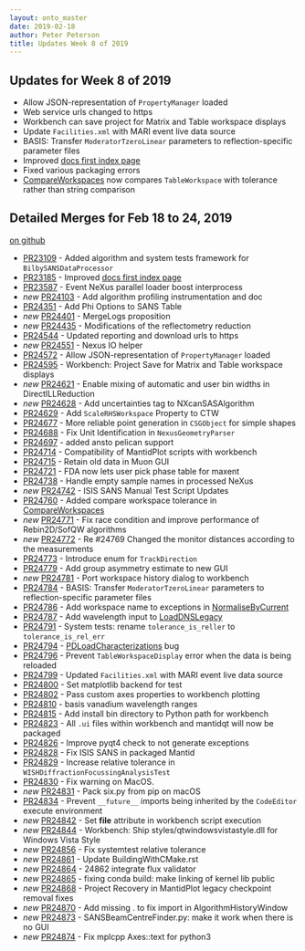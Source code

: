 ```yaml
---
layout: onto_master
date: 2019-02-18
author: Peter Peterson
title: Updates Week 8 of 2019
---
```

Updates for Week 8 of 2019
--------------------------
* Allow JSON-representation of `PropertyManager` loaded
* Web service urls changed to https
* Workbench can save project for Matrix and Table workspace displays
* Update `Facilities.xml` with MARI event live data source
* BASIS: Transfer `ModeratorTzeroLinear` parameters to reflection-specific parameter files
* Improved [docs first index page](http://docs.mantidproject.org/nightly/)
* Fixed various packaging errors
* [CompareWorkspaces](http://docs.mantidproject.org/nightly/algorithms/CompareWorkspaces-v1.html) now compares `TableWorkspace` with tolerance rather than string comparison

Detailed Merges for Feb 18 to 24, 2019
--------------------------------------
[on github](https://github.com/mantidproject/mantid/pulls?q=is%3Apr+merged%3A2019-02-19..2019-02-24)

* [PR23109](https://github.com/mantidproject/mantid/pull/23109) - Added algorithm and system tests framework for `BilbySANSDataProcessor`
* [PR23185](https://github.com/mantidproject/mantid/pull/23185) - Improved [docs first index page](http://docs.mantidproject.org/nightly/)
* [PR23587](https://github.com/mantidproject/mantid/pull/23587) - Event NeXus parallel loader boost interprocess
* *new* [PR24103](https://github.com/mantidproject/mantid/pull/24103) - Add algorithm profiling instrumentation and doc
* [PR24351](https://github.com/mantidproject/mantid/pull/24351) - Add Phi Options to SANS Table
* *new* [PR24401](https://github.com/mantidproject/mantid/pull/24401) - MergeLogs proposition
* *new* [PR24435](https://github.com/mantidproject/mantid/pull/24435) - Modifications of the reflectometry reduction
* [PR24544](https://github.com/mantidproject/mantid/pull/24544) - Updated reporting and download urls to https
* *new* [PR24551](https://github.com/mantidproject/mantid/pull/24551) - Nexus IO helper
* [PR24572](https://github.com/mantidproject/mantid/pull/24572) - Allow JSON-representation of `PropertyManager` loaded
* [PR24595](https://github.com/mantidproject/mantid/pull/24595) - Workbench: Project Save for Matrix and Table workspace displays
* *new* [PR24621](https://github.com/mantidproject/mantid/pull/24621) - Enable mixing of automatic and user bin widths in DirectILLReduction
* *new* [PR24628](https://github.com/mantidproject/mantid/pull/24628) - Add uncertainties tag to NXcanSASAlgorithm
* [PR24629](https://github.com/mantidproject/mantid/pull/24629) - Add `ScaleRHSWorkspace` Property to CTW
* [PR24677](https://github.com/mantidproject/mantid/pull/24677) - More reliable point generation in `CSGObject` for simple shapes
* [PR24688](https://github.com/mantidproject/mantid/pull/24688) - Fix Unit Identification in `NexusGeometryParser`
* [PR24697](https://github.com/mantidproject/mantid/pull/24697) - added ansto pelican support
* [PR24714](https://github.com/mantidproject/mantid/pull/24714) - Compatibility of MantidPlot scripts with workbench
* [PR24715](https://github.com/mantidproject/mantid/pull/24715) - Retain old data in Muon GUI
* [PR24721](https://github.com/mantidproject/mantid/pull/24721) - FDA now lets user pick phase table for maxent
* [PR24738](https://github.com/mantidproject/mantid/pull/24738) - Handle empty sample names in processed NeXus
* *new* [PR24742](https://github.com/mantidproject/mantid/pull/24742) - ISIS SANS Manual Test Script Updates
* [PR24760](https://github.com/mantidproject/mantid/pull/24760) - Added compare workspace tolerance in [CompareWorkspaces](http://docs.mantidproject.org/nightly/algorithms/CompareWorkspaces-v1.html)
* *new* [PR24771](https://github.com/mantidproject/mantid/pull/24771) - Fix race condition and improve performance of Rebin2D/SofQW algorithms
* *new* [PR24772](https://github.com/mantidproject/mantid/pull/24772) - Re #24769 Changed the monitor distances according to the measurements
* [PR24773](https://github.com/mantidproject/mantid/pull/24773) - Introduce enum for `TrackDirection`
* [PR24779](https://github.com/mantidproject/mantid/pull/24779) - Add group asymmetry estimate to new GUI
* *new* [PR24781](https://github.com/mantidproject/mantid/pull/24781) - Port workspace history dialog to workbench
* [PR24784](https://github.com/mantidproject/mantid/pull/24784) - BASIS: Transfer `ModeratorTzeroLinear` parameters to reflection-specific parameter files
* [PR24786](https://github.com/mantidproject/mantid/pull/24786) - Add workspace name to exceptions in [NormaliseByCurrent](http://docs.mantidproject.org/nightly/algorithms/NormaliseByCurrent-v1.html)
* [PR24787](https://github.com/mantidproject/mantid/pull/24787) - Add wavelength input to [LoadDNSLegacy](http://docs.mantidproject.org/nightly/algorithms/LoadDNSLegacy-v1.html)
* [PR24791](https://github.com/mantidproject/mantid/pull/24791) - System tests: rename `tolerance_is_reller` to `tolerance_is_rel_err`
* [PR24794](https://github.com/mantidproject/mantid/pull/24794) - [PDLoadCharacterizations](http://docs.mantidproject.org/nightly/algorithms/PDLoadCharacterizations-v1.html) bug
* [PR24796](https://github.com/mantidproject/mantid/pull/24796) - Prevent `TableWorkspaceDisplay` error when the data is being reloaded
* [PR24799](https://github.com/mantidproject/mantid/pull/24799) - Updated `Facilities.xml` with MARI event live data source
* [PR24800](https://github.com/mantidproject/mantid/pull/24800) - Set matplotlib backend for test
* [PR24802](https://github.com/mantidproject/mantid/pull/24802) - Pass custom axes properties to workbench plotting
* [PR24810](https://github.com/mantidproject/mantid/pull/24810) - basis vanadium wavelength ranges
* [PR24815](https://github.com/mantidproject/mantid/pull/24815) - Add install bin directory to Python path for workbench
* [PR24823](https://github.com/mantidproject/mantid/pull/24823) - All `.ui` files within workbench and mantidqt will now be packaged
* [PR24826](https://github.com/mantidproject/mantid/pull/24826) - Improve pyqt4 check to not generate exceptions
* [PR24828](https://github.com/mantidproject/mantid/pull/24828) - Fix ISIS SANS in packaged Mantid
* [PR24829](https://github.com/mantidproject/mantid/pull/24829) - Increase relative tolerance in `WISHDiffractionFocussingAnalysisTest`
* [PR24830](https://github.com/mantidproject/mantid/pull/24830) - Fix warning on MacOS.
* *new* [PR24831](https://github.com/mantidproject/mantid/pull/24831) - Pack six.py from pip on macOS
* [PR24834](https://github.com/mantidproject/mantid/pull/24834) - Prevent `__future__` imports being inherited by the `CodeEditor` execute environment
* *new* [PR24842](https://github.com/mantidproject/mantid/pull/24842) - Set __file__ attribute in workbench script execution
* *new* [PR24844](https://github.com/mantidproject/mantid/pull/24844) - Workbench: Ship styles/qtwindowsvistastyle.dll for Windows Vista Style
* *new* [PR24856](https://github.com/mantidproject/mantid/pull/24856) - Fix systemtest relative tolerance
* *new* [PR24861](https://github.com/mantidproject/mantid/pull/24861) - Update BuildingWithCMake.rst
* *new* [PR24864](https://github.com/mantidproject/mantid/pull/24864) - 24862 integrate flux validator
* *new* [PR24865](https://github.com/mantidproject/mantid/pull/24865) - fixing conda build: make linking of kernel lib public
* *new* [PR24868](https://github.com/mantidproject/mantid/pull/24868) - Project Recovery in MantidPlot legacy checkpoint removal fixes
* *new* [PR24870](https://github.com/mantidproject/mantid/pull/24870) - Add missing . to fix import in AlgorithmHistoryWindow
* *new* [PR24873](https://github.com/mantidproject/mantid/pull/24873) - SANSBeamCentreFinder.py: make it work when there is no GUI
* *new* [PR24874](https://github.com/mantidproject/mantid/pull/24874) - Fix mplcpp Axes::text for python3
